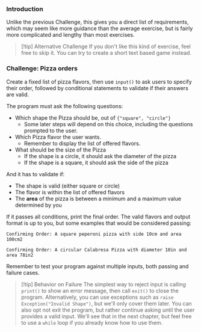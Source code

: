 ### Introduction

Unlike the previous Challenge, this gives you a direct list of requirements, which may seem like more guidance than the average exercise, but is fairly more complicated and lengthy than most exercises.

> [!tip] Alternative Challenge
> If you don't like this kind of exercise, feel free to skip it.
> You can try to create a short text based game instead.

### Challenge: Pizza orders

Create a fixed list of pizza flavors, then use `input()` to ask users to specify their order, followed by conditional statements to validate if their answers are valid.

The program must ask the following questions:

- Which shape the Pizza should be, out of `{"square", "circle"}`
	- Some later steps will depend on this choice, including the questions prompted to the user.
- Which Pizza flavor the user wants.
	- Remember to display the list of offered flavors.
- What should be the size of the Pizza
	- If the shape is a circle, it should ask the diameter of the pizza
	- If the shape is a square, it should ask the side of the pizza

And it has to validate if:
- The shape is valid (either square or circle)
- The flavor is within the list of offered flavors
- The **area** of the pizza is between a minimum and a maximum value determined by you

If it passes all conditions, print the final order.
The valid flavors and output format is up to you, but some examples that would be considered passing:
```
Confirming Order: A square peperoni pizza with side 10cm and area 100cm2
```
```
Confirming Order: A circular Calabresa Pizza with diameter 10in and area 78in2
```

Remember to test your program against multiple inputs, both passing and failure cases.

> [!tip] Behavior on Failure
> The simplest way to reject input is calling `print()` to show an error message, then call `exit()` to close the program.
> Alternatively, you can use exceptions such as `raise Exception("Invalid Shape")`, but we'll only cover them later.
> You can also opt not exit the program, but rather continue asking until the user provides a valid input. We'll see that in the next chapter, but feel free to use a `while` loop if you already know how to use them.

